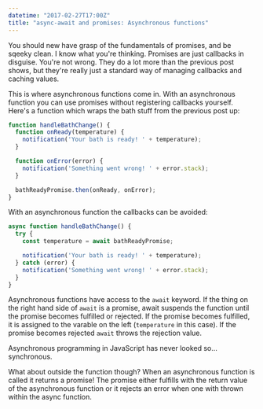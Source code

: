 ```yaml
---
datetime: "2017-02-27T17:00Z"
title: "async-await and promises: Asynchronous functions"
---
```

You should new have grasp of the fundamentals of promises, and be sqeeky clean.
I know what you're thinking. Promises are just callbacks in disguise. You're not
wrong. They do a lot more than the previous post shows, but they're really just
a standard way of managing callbacks and caching values.

This is where asynchronous functions come in. With an asynchronous function you
can use promises without registering callbacks yourself. Here's a function which
wraps the bath stuff from the previous post up:

```javascript
function handleBathChange() {
  function onReady(temperature) {
    notification('Your bath is ready! ' + temperature);
  }

  function onError(error) {
    notification('Something went wrong! ' + error.stack);
  }

  bathReadyPromise.then(onReady, onError);
}
```

With an asynchronous function the callbacks can be avoided:

```javascript
async function handleBathChange() {
  try {
    const temperature = await bathReadyPromise;

    notification('Your bath is ready! ' + temperature);
  } catch (error) {
    notification('Something went wrong! ' + error.stack);
  }
}
```

Asynchronous functions have access to the `await` keyword. If the thing on the
right hand side of `await` is a promise, await suspends the function until the
promise becomes fulfilled or rejected. If the promise becomes fulfilled, it is
assigned to the varable on the left (`temperature` in this case). If the promise
becomes rejected `await` throws the rejection value.

Asynchronous programming in JavaScript has never looked so... synchronous.

What about outside the function though? When an asynchronous function is called
it returns a promise! The promise either fulfills with the return value of the
asynchronous function or it rejects an error when one with thrown within the
async function.
